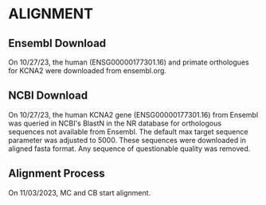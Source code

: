 # ALIGNMENT
## Ensembl Download
On 10/27/23, the human (ENSG00000177301.16) and primate orthologues for KCNA2
were downloaded from ensembl.org. 


## NCBI Download
On 10/27/23, the human KCNA2 gene (ENSG00000177301.16) from Ensembl was queried in NCBI's 
BlastN in the NR database for orthologous sequences not available from Ensembl. 
The default max target sequence parameter was adjusted to 5000. These 
sequences were downloaded in aligned fasta format. Any sequence of questionable 
quality was removed. 

## Alignment Process
On 11/03/2023, MC and CB start alignment. 